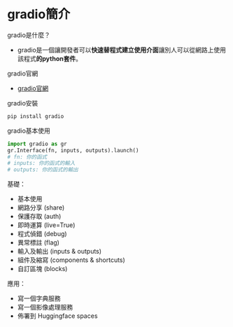 # gradio簡介

gradio是什麼？

* gradio是一個讓開發者可以**快速替程式建立使用介面**讓別人可以從網路上使用該程式**的python套件**。

gradio官網

* [gradio官網](https://gradio.app/)

gradio安裝

```bash
pip install gradio
```

gradio基本使用

```python
import gradio as gr
gr.Interface(fn, inputs, outputs).launch()
# fn: 你的函式
# inputs: 你的函式的輸入
# outputs: 你的函式的輸出
```

基礎：

* 基本使用
* 網路分享 (share)
* 保護存取 (auth)
* 即時運算 (live=True)
* 程式偵錯 (debug)
* 異常標註 (flag)
* 輸入及輸出 (inputs & outputs)
* 組件及縮寫 (components & shortcuts)
* 自訂區塊 (blocks)

應用：

* 寫一個字典服務
* 寫一個影像處理服務
* 佈署到 Huggingface spaces

